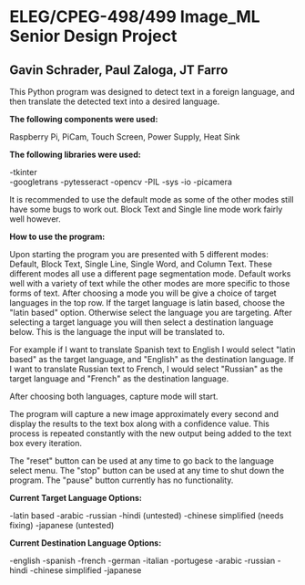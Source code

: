 # ELEG/CPEG-498/499 Image_ML Senior Design Project

## Gavin Schrader, Paul Zaloga, JT Farro

This Python program was designed to detect text in a foreign language, and then translate the detected text into a desired language.

**The following components were used:**

Raspberry Pi, PiCam, Touch Screen, Power Supply, Heat Sink

**The following libraries were used:**

-tkinter <br>
-googletrans
-pytesseract
-opencv
-PIL
-sys
-io
-picamera

It is recommended to use the default mode as some of the other modes still have some bugs to work out.
Block Text and Single line mode work fairly well however.

**How to use the program:**

Upon starting the program you are presented with 5 different modes: Default, Block Text, Single Line, Single Word, and Column Text. These different modes
all use a different page segmentation mode. Default works well with a variety of text while the other modes are more specific to those forms of text.
After choosing a mode you will be give a choice of target languages in the top row. If the target language is latin based, choose the "latin based" option.
Otherwise select the language you are targeting. After selecting a target language you will then select a destination language below. This is the language the
input will be translated to. 

For example if I want to translate Spanish text to English I would select "latin based" as the target language, and "English" as the destination language.
If I want to translate Russian text to French, I would select "Russian" as the target language and "French" as the destination language.

After choosing both languages, capture mode will start.

The program will capture a new image approximately every second and display the results to the text box along with a confidence value.
This process is repeated constantly with the new output being added to the text box every iteration.

The "reset" button can be used at any time to go back to the language select menu.
The "stop" button can be used at any time to shut down the program.
The "pause" button currently has no functionality.

**Current Target Language Options:**

-latin based
-arabic
-russian
-hindi (untested)
-chinese simplified (needs fixing)
-japanese (untested)

**Current Destination Language Options:**

-english
-spanish
-french
-german
-italian
-portugese
-arabic
-russian
-hindi
-chinese simplified
-japanese
